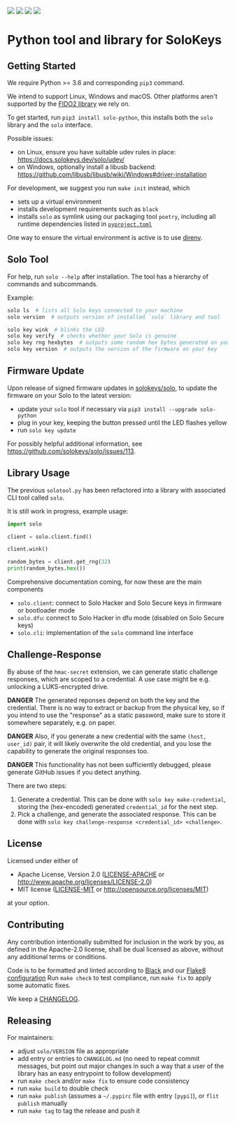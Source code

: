 ![](https://img.shields.io/pypi/l/solo-python.svg?style=flat) ![](https://img.shields.io/pypi/pyversions/solo-python.svg?style=flat) ![](https://img.shields.io/pypi/v/solo-python.svg) ![](https://img.shields.io/pypi/wheel/solo-python.svg?style=flat)

# Python tool and library for SoloKeys

## Getting Started
We require Python >= 3.6 and corresponding `pip3` command.

We intend to support Linux, Windows and macOS. Other platforms aren't supported by the [FIDO2 library](https://github.com/Yubico/python-fido2) we rely on.

To get started, run `pip3 install solo-python`, this installs both the `solo` library and the `solo` interface.

Possible issues:

- on Linux, ensure you have suitable udev rules in place: <https://docs.solokeys.dev/solo/udev/>
- on Windows, optionally install a libusb backend: <https://github.com/libusb/libusb/wiki/Windows#driver-installation>

For development, we suggest you run `make init` instead, which

- sets up a virtual environment
- installs development requirements such as `black`
- installs `solo` as symlink using our packaging tool `poetry`, including all runtime dependencies listed in [`pyproject.toml`](pyproject.toml)

One way to ensure the virtual environment is active is to use [direnv](https://direnv.net/).

## Solo Tool
For help, run `solo --help` after installation. The tool has a hierarchy of commands and subcommands.

Example:

```bash
solo ls  # lists all Solo keys connected to your machine
solo version  # outputs version of installed `solo` library and tool

solo key wink  # blinks the LED
solo key verify  # checks whether your Solo is genuine
solo key rng hexbytes  # outputs some random hex bytes generated on your key
solo key version  # outputs the version of the firmware on your key
```

## Firmware Update

Upon release of signed firmware updates in [solokeys/solo](https://github.com/solokeys/solo),
to update the firmware on your Solo to the latest version:

- update your `solo` tool if necessary via `pip3 install --upgrade solo-python`
- plug in your key, keeping the button pressed until the LED flashes yellow
- run `solo key update`

For possibly helpful additional information, see <https://github.com/solokeys/solo/issues/113>.

## Library Usage

The previous `solotool.py` has been refactored into a library with associated CLI tool called `solo`.

It is still work in progress, example usage:

```python
import solo

client = solo.client.find()

client.wink()

random_bytes = client.get_rng(32)
print(random_bytes.hex())
```

Comprehensive documentation coming, for now these are the main components

- `solo.client`: connect to Solo Hacker and Solo Secure keys in firmware or bootloader mode
- `solo.dfu`: connect to Solo Hacker in dfu mode (disabled on Solo Secure keys)
- `solo.cli`: implementation of the `solo` command line interface

## Challenge-Response

By abuse of the `hmac-secret` extension, we can generate static challenge responses,
which are scoped to a credential. A use case might be e.g. unlocking a LUKS-encrypted drive.

**DANGER** The generated reponses depend on both the key and the credential.
There is no way to extract or backup from the physical key, so if you intend to use the
"response" as a static password, make sure to store it somewhere separately, e.g. on paper.

**DANGER** Also, if you generate a new credential with the same `(host, user_id)` pair, it will likely
overwrite the old credential, and you lose the capability to generate the original responses
too.

**DANGER** This functionality has not been sufficiently debugged, please generate GitHub issues
if you detect anything.

There are two steps:

1. Generate a credential. This can be done with `solo key make-credential`, storing the
   (hex-encoded) generated `credential_id` for the next step.
2. Pick a challenge, and generate the associated response. This can be done with
   `solo key challenge-response <credential_id> <challenge>`.

## License

Licensed under either of

- Apache License, Version 2.0 ([LICENSE-APACHE](LICENSE-APACHE) or
  http://www.apache.org/licenses/LICENSE-2.0)
- MIT license ([LICENSE-MIT](LICENSE-MIT) or http://opensource.org/licenses/MIT)

at your option.

## Contributing

Any contribution intentionally submitted for inclusion in the work by you, as defined in the Apache-2.0 license, shall be dual licensed as above, without any additional terms or conditions.

Code is to be formatted and linted according to [Black](https://black.readthedocs.io/) and our [Flake8](http://flake8.pycqa.org/en/latest/) [configuration](.flake8)
Run `make check` to test compliance, run `make fix` to apply some automatic fixes.

We keep a [CHANGELOG](CHANGELOG.md).

## Releasing

For maintainers:

- adjust `solo/VERSION` file as appropriate
- add entry or entries to `CHANGELOG.md` (no need to repeat commit messages, but point out major changes
  in such a way that a user of the library has an easy entrypoint to follow development)
- run `make check` and/or `make fix` to ensure code consistency
- run `make build` to double check
- run `make publish` (assumes a `~/.pypirc` file with entry `[pypi]`), or `flit publish` manually
- run `make tag` to tag the release and push it

